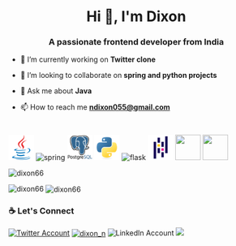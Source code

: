 <h1 align="center">Hi 👋, I'm Dixon</h1>
<h3 align="center">A passionate frontend developer from India</h3>



- 🔭 I’m currently working on **Twitter clone**

- 👯 I’m looking to collaborate on **spring and python projects**

- 💬 Ask me about **Java**

- 📫 How to reach me **ndixon055@gmail.com**

#


<p>
<img src="https://raw.githubusercontent.com/devicons/devicon/master/icons/java/java-original.svg" alt="java" width="50" height="50"/>
<img src="https://www.vectorlogo.zone/logos/springio/springio-icon.svg" alt="spring" width="50" height="50"/>
<img src="https://raw.githubusercontent.com/devicons/devicon/master/icons/postgresql/postgresql-original-wordmark.svg" alt="postgresql" width="50" height="50"/>
<img src="https://raw.githubusercontent.com/devicons/devicon/master/icons/python/python-original.svg" alt="python" width="50" height="50"/>
<img src="https://www.vectorlogo.zone/logos/pocoo_flask/pocoo_flask-icon.svg" alt="flask" width="50" height="50"/>
<img src="https://raw.githubusercontent.com/devicons/devicon/2ae2a900d2f041da66e950e4d48052658d850630/icons/pandas/pandas-original.svg" alt="pandas" width="50" height="50"/>
<img src="https://cdn.jsdelivr.net/gh/devicons/devicon/icons/html5/html5-original.svg" width="50" height="50"/>
<img src="https://cdn.jsdelivr.net/gh/devicons/devicon/icons/css3/css3-original.svg" width="50" height="50"/>
</p>

<p align="left"> <img src="https://komarev.com/ghpvc/?username=dixon66&label=Profile%20views&color=0e75b6&style=flat" alt="dixon66" /> </p>
<p><img align="left" src="https://github-readme-stats.vercel.app/api/top-langs?username=dixon66&show_icons=true&locale=en&layout=compact" alt="dixon66" /></p>

<p>&nbsp;<img align="center" src="https://github-readme-stats.vercel.app/api?username=dixon66&show_icons=true&locale=en" alt="dixon66" /></p>


### ☕ Let's Connect
<a href="https://linkedin.com/in/dixon055"><img src="https://cdn.cdnlogo.com/logos/t/48/twitter.png" alt="Twitter Account" width="35"/></a>
<a href="https://www.leetcode.com/dixon_n"><img align="center" src="https://raw.githubusercontent.com/rahuldkjain/github-profile-readme-generator/master/src/images/icons/Social/leet-code.svg" alt="dixon_n" width="35" /></a>
<img src="https://cdn.cdnlogo.com/logos/l/66/linkedin-icon.svg" alt="LinkedIn Account" width="30"/>
<a href="https://hashnode.com/@dixon55"><img src="https://www.cdnlogo.com/logos/h/71/hashnode.svg"></a>
#
